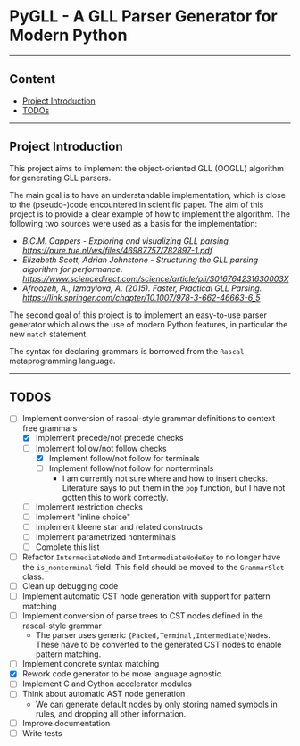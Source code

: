 # PyGLL - A GLL Parser Generator for Modern Python

---

## Content 

- [Project Introduction](#project-introduction)
- [TODOs](#todos)

---

## Project Introduction

This project aims to implement the object-oriented GLL (OOGLL)
algorithm for generating GLL parsers.

The main goal is to have an understandable implementation, which is 
close to the (pseudo-)code encountered in scientific paper. 
The aim of this project is to provide a clear example of how 
to implement the algorithm. The following two sources were used
as a basis for the implementation:

- _B.C.M. Cappers - Exploring and visualizing GLL parsing. https://pure.tue.nl/ws/files/46987757/782897-1.pdf_ 
- _Elizabeth Scott, Adrian Johnstone - Structuring the GLL parsing algorithm for performance. https://www.sciencedirect.com/science/article/pii/S016764231630003X_
- _Afroozeh, A., Izmaylova, A. (2015). Faster, Practical GLL Parsing. https://link.springer.com/chapter/10.1007/978-3-662-46663-6_5_ 

The second goal of this project is to implement an
easy-to-use parser generator which allows the use 
of modern Python features, in particular the new `match` statement.

The syntax for declaring grammars is borrowed from the `Rascal`
metaprogramming language.

---

## TODOS

- [ ] Implement conversion of rascal-style grammar definitions to context free grammars
  - [x] Implement precede/not precede checks 
  - [ ] Implement follow/not follow checks 
    - [x] Implement follow/not follow for terminals 
    - [ ] Implement follow/not follow for nonterminals 
      - I am currently not sure where and how to insert checks. 
        Literature says to put them in the `pop` function,
        but I have not gotten this to work correctly.
  - [ ] Implement restriction checks
  - [ ] Implement "inline choice"
  - [ ] Implement kleene star and related constructs
  - [ ] Implement parametrized nonterminals 
  - [ ] Complete this list
- [ ] Refactor `IntermediateNode` and `IntermediateNodeKey` to no longer have the `is_nonterminal` field.
  This field should be moved to the `GrammarSlot` class.
- [ ] Clean up debugging code 
- [ ] Implement automatic CST node generation with support for pattern matching
- [ ] Implement conversion of parse trees to CST nodes defined in the rascal-style grammar 
  - The parser uses generic `{Packed,Terminal,Intermediate}Node`s. 
    These have to be converted to the generated CST nodes to enable pattern matching.
- [ ] Implement concrete syntax matching 
- [x] Rework code generator to be more language agnostic.
- [ ] Implement C and Cython accelerator modules
- [ ] Think about automatic AST node generation
  - We can generate default nodes by only storing named symbols in rules, 
    and dropping all other information.
- [ ] Improve documentation
- [ ] Write tests
